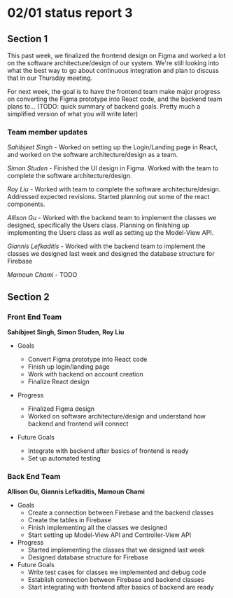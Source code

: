 # 02/01 status report 3

## Section 1
This past week, we finalized the frontend design on Figma and worked a lot on the software architecture/design of our system. We're still looking into what the best way to go about continuous integration and plan to discuss that in our Thursday meeting.

For next week, the goal is to have the frontend team make major progress on converting the Figma prototype into React code, and the backend team plans to... (TODO: quick summary of backend goals. Pretty much a simplified version of what you will write later)

### Team member updates
*Sahibjeet Singh* - Worked on setting up the Login/Landing page in React, and worked on the software architecture/design as a team.

*Simon Studen* - Finished the UI design in Figma. Worked with the team to complete the software architecture/design.

*Roy Liu* -  Worked with team to complete the software architecture/design. Addressed expected revisions. Started planning out some of the react components.

*Allison Gu* -  Worked with the backend team to implement the classes we designed, specifically the Users class. Planning on finishing up implementing the Users class as well as setting up the Model-View API.

*Giannis Lefkaditis* - Worked with the backend team to implement the classes we designed last week and designed the database structure for Firebase  

*Mamoun Chami* - TODO  


## Section 2

### Front End Team
**Sahibjeet Singh, Simon Studen, Roy Liu**
* Goals
  * Convert Figma prototype into React code
  * Finish up login/landing page
  * Work with backend on account creation
  * Finalize React design

* Progress
  * Finalized Figma design
  * Worked on software architecture/design and understand how backend and frontend will connect

* Future Goals
  * Integrate with backend after basics of frontend is ready
  * Set up automated testing
 
### Back End Team
**Allison Gu, Giannis Lefkaditis, Mamoun Chami**

* Goals   
  * Create a connection between Firebase and the backend classes
  * Create the tables in Firebase  
  * Finish implementing all the classes we designed
  * Start setting up Model-View API and Controller-View API
* Progress   
  * Started implementing the classes that we designed last week
  * Designed database structure for Firebase
* Future Goals   
  * Write test cases for classes we implemented and debug code
  * Establish connection between Firebase and backend classes
  * Start integrating with frontend after basics of backend are ready
 
